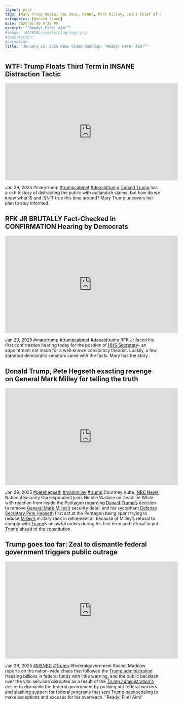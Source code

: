 ```yaml
---
layout: post
tags: [Mary Trump Media, NBC News, MSNBC, Mark Milley, Joint Chief of Staff, Pentagon, Army, General, Department of Defense (DOD), Pete Hegseth, President Of The United States (POTUS), White House (WH), Department of Health and Human Services (HHS), Robert F Kennedy Jr (RFKJr), politics]
categories: [Donald Trump]
date: 2025-01-29 9:26 PM
excerpt: "“Ready! Fire! Aim!”"
#image: 'BASEURL/assets/blog/img/.png'
#description:
#permalink:
title: "January 29, 2025 News Video Roundup: “Ready! Fire! Aim!”"
---
```



## WTF: Trump Floats Third Term in INSANE Distraction Tactic

<iframe width="560" height="315" src="https://www.youtube.com/embed/yAEsEvIDzMA?si=nB1JSFzW1WyXhm-w" title="YouTube video player" frameborder="0" allow="accelerometer; autoplay; clipboard-write; encrypted-media; gyroscope; picture-in-picture; web-share" referrerpolicy="strict-origin-when-cross-origin" allowfullscreen></iframe>

Jan 29, 2025  #marytrump [#trumpcabinet](https://www.whitehouse.gov/) [#donaldtrump](https://www.whitehouse.gov/)
[Donald Trump](https://www.whitehouse.gov/) has a rich history of distracting the public with outlandish claims, but how do we know what IS and ISN'T true this time around? Mary Trump uncovers her plan to stay informed. 

## RFK JR BRUTALLY Fact-Checked in CONFIRMATION Hearing by Democrats

<iframe width="560" height="315" src="https://www.youtube.com/embed/r5XWiyPRqOA?si=u8BfGl_oURjfX9_v" title="YouTube video player" frameborder="0" allow="accelerometer; autoplay; clipboard-write; encrypted-media; gyroscope; picture-in-picture; web-share" referrerpolicy="strict-origin-when-cross-origin" allowfullscreen></iframe>

Jan 29, 2025  #marytrump [#trumpcabinet](https://www.whitehouse.gov/) [#donaldtrump](https://www.whitehouse.gov/)
RFK Jr faced his first confirmation hearing today for the position of [HHS Secretary](https://www.hhs.gov/)- an appointment not made for a well-known conspiracy theorist. Luckily, a few standout democratic senators came with the facts. Mary has the story. 

## Donald Trump, Pete Hegseth exacting revenge on General Mark Milley for telling the truth

<iframe width="560" height="315" src="https://www.youtube.com/embed/9zBad2uVq9o?si=7r2OdsiyBTc_6Fc3" title="YouTube video player" frameborder="0" allow="accelerometer; autoplay; clipboard-write; encrypted-media; gyroscope; picture-in-picture; web-share" referrerpolicy="strict-origin-when-cross-origin" allowfullscreen></iframe>

Jan 29, 2025  [#petehegseth](https://www.defense.gov/) [#markmiley](https://www.army.mil/) [#trump](https://www.whitehouse.gov/)
Courtney Kube, [NBC News](https://www.nbcnews.com/) National Security Correspondent joins Nicolle Wallace on Deadline White with reaction from inside the Pentagon regarding [Donald Trump’s](https://www.whitehouse.gov/) decision to remove [General Mark Milley’s](https://www.army.mil/) security detail and his sycophant [Defense Secretary Pete Hegseth](https://www.defense.gov/) first act at the Pentagon being spent trying to reduce [Milley’s](https://www.army.mil/) military rank in retirement all because of Milley’s refusal to comply with [Trump](https://www.whitehouse.gov/)’s unlawful orders during his first term and refusal to put [Trump](https://www.whitehouse.gov/) ahead of the constitution. 

## Trump goes too far: Zeal to dismantle federal government triggers public outrage

<iframe width="560" height="315" src="https://www.youtube.com/embed/B2CQDek7aNc?si=sJIqsXYnvEXHmjdI" title="YouTube video player" frameborder="0" allow="accelerometer; autoplay; clipboard-write; encrypted-media; gyroscope; picture-in-picture; web-share" referrerpolicy="strict-origin-when-cross-origin" allowfullscreen></iframe>

Jan 29, 2025  [#MSNBC](https://www.whitehouse.gov/) [#Trump](https://www.whitehouse.gov/) #federalgovernment
Rachel Maddow reports on the nation-wide chaos that followed the [Trump administration](https://www.whitehouse.gov/) freezing billions in federal funds with little warning, and the public backlash over the vital services disrupted as a result of the [Trump administration's](https://www.whitehouse.gov/) desire to dismantle the federal government by pushing out federal workers and slashing support for federal programs that sent [Trump](https://www.whitehouse.gov/) backpedaling to make exceptions and excuses for his overreach.
"Ready! Fire! Aim!"

